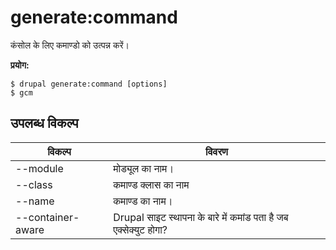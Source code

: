 # generate:command
कंसोल के लिए कमाण्डो को उत्पन्न करें।

**प्रयोग:**
```
$ drupal generate:command [options]
$ gcm  
```

## उपलब्ध विकल्प
विकल्प | विवरण
-------|-------------
--module | मोड्यूल का नाम।
--class | कमाण्ड क्लास का नाम
--name | कमाण्ड का नाम।
--container-aware | Drupal साइट स्थापना के बारे में कमांड पता है जब एक्सेक्युट होगा?
